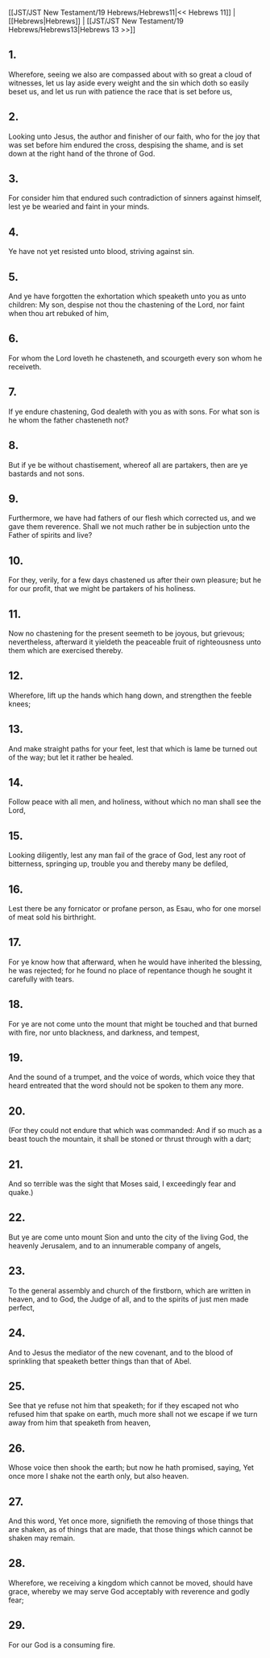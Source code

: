 [[JST/JST New Testament/19 Hebrews/Hebrews11|<< Hebrews 11]] | [[Hebrews|Hebrews]] | [[JST/JST New Testament/19 Hebrews/Hebrews13|Hebrews 13 >>]]
## 1.
Wherefore, seeing we also are compassed about with so great a cloud of witnesses, let us lay aside every weight and the sin which doth so easily beset us, and let us run with patience the race that is set before us,
## 2.
Looking unto Jesus, the author and finisher of our faith, who for the joy that was set before him endured the cross, despising the shame, and is set down at the right hand of the throne of God.
## 3.
For consider him that endured such contradiction of sinners against himself, lest ye be wearied and faint in your minds.
## 4.
Ye have not yet resisted unto blood, striving against sin.
## 5.
And ye have forgotten the exhortation which speaketh unto you as unto children: My son, despise not thou the chastening of the Lord, nor faint when thou art rebuked of him,
## 6.
For whom the Lord loveth he chasteneth, and scourgeth every son whom he receiveth.
## 7.
If ye endure chastening, God dealeth with you as with sons. For what son is he whom the father chasteneth not?
## 8.
But if ye be without chastisement, whereof all are partakers, then are ye bastards and not sons.
## 9.
Furthermore, we have had fathers of our flesh which corrected us, and we gave them reverence. Shall we not much rather be in subjection unto the Father of spirits and live?
## 10.
For they, verily, for a few days chastened us after their own pleasure; but he for our profit, that we might be partakers of his holiness.
## 11.
Now no chastening for the present seemeth to be joyous, but grievous; nevertheless, afterward it yieldeth the peaceable fruit of righteousness unto them which are exercised thereby.
## 12.
Wherefore, lift up the hands which hang down, and strengthen the feeble knees;
## 13.
And make straight paths for your feet, lest that which is lame be turned out of the way; but let it rather be healed.
## 14.
Follow peace with all men, and holiness, without which no man shall see the Lord,
## 15.
Looking diligently, lest any man fail of the grace of God, lest any root of bitterness, springing up, trouble you and thereby many be defiled,
## 16.
Lest there be any fornicator or profane person, as Esau, who for one morsel of meat sold his birthright.
## 17.
For ye know how that afterward, when he would have inherited the blessing, he was rejected; for he found no place of repentance though he sought it carefully with tears.
## 18.
For ye are not come unto the mount that might be touched and that burned with fire, nor unto blackness, and darkness, and tempest,
## 19.
And the sound of a trumpet, and the voice of words, which voice they that heard entreated that the word should not be spoken to them any more.
## 20.
(For they could not endure that which was commanded: And if so much as a beast touch the mountain, it shall be stoned or thrust through with a dart;
## 21.
And so terrible was the sight that Moses said, I exceedingly fear and quake.)
## 22.
But ye are come unto mount Sion and unto the city of the living God, the heavenly Jerusalem, and to an innumerable company of angels,
## 23.
To the general assembly and church of the firstborn, which are written in heaven, and to God, the Judge of all, and to the spirits of just men made perfect,
## 24.
And to Jesus the mediator of the new covenant, and to the blood of sprinkling that speaketh better things than that of Abel.
## 25.
See that ye refuse not him that speaketh; for if they escaped not who refused him that spake on earth, much more shall not we escape if we turn away from him that speaketh from heaven,
## 26.
Whose voice then shook the earth; but now he hath promised, saying, Yet once more I shake not the earth only, but also heaven.
## 27.
And this word, Yet once more, signifieth the removing of those things that are shaken, as of things that are made, that those things which cannot be shaken may remain.
## 28.
Wherefore, we receiving a kingdom which cannot be moved, should have grace, whereby we may serve God acceptably with reverence and godly fear;
## 29.
For our God is a consuming fire.

